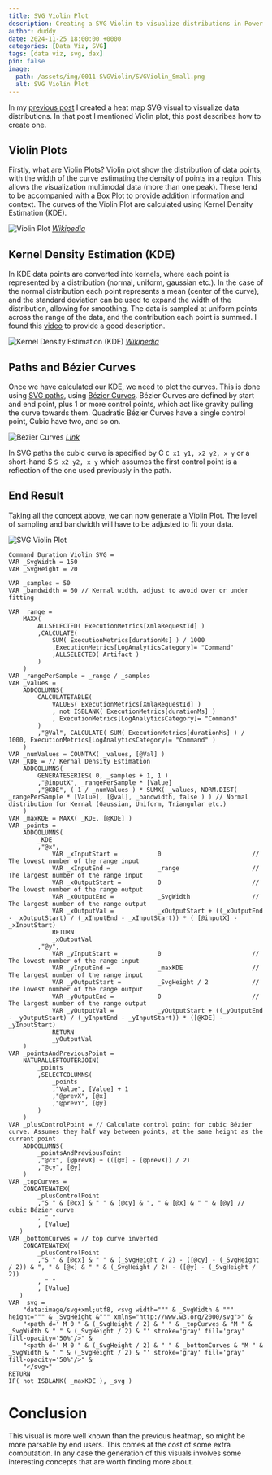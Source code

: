 ```yaml
---
title: SVG Violin Plot
description: Creating a SVG Violin to visualize distributions in Power BI
author: duddy
date: 2024-11-25 18:00:00 +0000
categories: [Data Viz, SVG]
tags: [data viz, svg, dax]
pin: false
image:
  path: /assets/img/0011-SVGViolin/SVGViolin_Small.png
  alt: SVG Violin Plot
---
```


In my [previous post](https://evaluationcontext.github.io/posts/SVG-Heatmap/) I created a heat map SVG visual to visualize data distributions. In that post I mentioned Violin plot, this post describes how to create one.

## Violin Plots

Firstly, what are Violin Plots? Violin plot show the distribution of data points, with the width of the curve estimating the density of points in a region. This allows the visualization multimodal data (more than one peak). These tend to be accompanied with a Box Plot to provide addition information and context. The curves of the Violin Plot are calculated using Kernel Density Estimation (KDE).

![Violin Plot](/assets/img/0011-SVGViolin/Violin_plot.gif)
*[Wikipedia](https://en.wikipedia.org/wiki/Violin_plot)*

## Kernel Density Estimation (KDE)

In KDE data points are converted into kernels, where each point is represented by a distribution (normal, uniform, gaussian etc.). In the case of the normal distribution each point represents a mean (center of the curve), and the standard deviation can be used to expand the width of the distribution, allowing for smoothing. The data is sampled at uniform points across the range of the data, and the contribution each point is summed. I found this [video](https://www.youtube.com/watch?v=t1PEhjyzxLA) to provide a good description.

![Kernel Density Estimation (KDE)](/assets/img/0011-SVGViolin/KDE.png)
*[Wikipedia](https://en.wikipedia.org/wiki/Kernel_density_estimation)*

## Paths and Bézier Curves

Once we have calculated our KDE, we need to plot the curves. This is done using [SVG paths](https://developer.mozilla.org/en-US/docs/Web/SVG/Tutorial/Paths), using [Bézier Curves](https://developer.mozilla.org/en-US/docs/Web/SVG/Tutorial/Paths#b%C3%A9zier_curves). Bézier Curves are defined by start and end point, plus 1 or more control points, which act like gravity pulling the curve towards them. Quadratic Bézier Curves have a single control point, Cubic have two, and so on. 

![Bézier Curves](/assets/img/0011-SVGViolin/Bezier_All_anim.gif)
*[Link](https://upload.wikimedia.org/wikipedia/commons/1/15/Bezier_All_anim.gif)*

In SVG paths the cubic curve is specified by C `C x1 y1, x2 y2, x y` or a short-hand S `S x2 y2, x y` which assumes the first control point is a reflection of the one used previously in the path.

## End Result

Taking all the concept above, we can now generate a Violin Plot. The level of sampling and bandwidth will have to be adjusted to fit your data.

![SVG Violin Plot](/assets/img/0011-SVGViolin/SVGViolin_Large.png)

```dax
Command Duration Violin SVG =
VAR _SvgWidth = 150
VAR _SvgHeight = 20

VAR _samples = 50
VAR _bandwidth = 60 // Kernal width, adjust to avoid over or under fitting

VAR _range =
    MAXX(
        ALLSELECTED( ExecutionMetrics[XmlaRequestId] )
        ,CALCULATE(
            SUM( ExecutionMetrics[durationMs] ) / 1000
            ,ExecutionMetrics[LogAnalyticsCategory]= "Command"
            ,ALLSELECTED( Artifact )
        )
    )
VAR _rangePerSample = _range / _samples
VAR _values =
    ADDCOLUMNS(
        CALCULATETABLE( 
            VALUES( ExecutionMetrics[XmlaRequestId] )
            , not ISBLANK( ExecutionMetrics[durationMs] )
            , ExecutionMetrics[LogAnalyticsCategory]= "Command" 
        )
        ,"@Val", CALCULATE( SUM( ExecutionMetrics[durationMs] ) / 1000, ExecutionMetrics[LogAnalyticsCategory]= "Command" )
    )
VAR _numValues = COUNTAX( _values, [@Val] )
VAR _KDE = // Kernal Density Estimation
    ADDCOLUMNS(
        GENERATESERIES( 0, _samples + 1, 1 )
        ,"@inputX", _rangePerSample * [Value]
        ,"@KDE", ( 1 / _numValues ) * SUMX( _values, NORM.DIST( _rangePerSample * [Value], [@val], _bandwidth, false ) ) // Normal distribution for Kernal (Gaussian, Uniform, Triangular etc.)
    )
VAR _maxKDE = MAXX( _KDE, [@KDE] )
VAR _points =
    ADDCOLUMNS(
        _KDE
        ,"@x",
            VAR _xInputStart =           0                         // The lowest number of the range input
            VAR _xInputEnd =             _range                    // The largest number of the range input
            VAR _xOutputStart =          0                         // The lowest number of the range output
            VAR _xOutputEnd =            _SvgWidth                 // The largest number of the range output         
            VAR _xOutputVal =            _xOutputStart + ((_xOutputEnd - _xOutputStart) / (_xInputEnd - _xInputStart)) * ( [@inputX] - _xInputStart)
            RETURN
            _xOutputVal
        ,"@y",
            VAR _yInputStart =           0                         // The lowest number of the range input
            VAR _yInputEnd =             _maxKDE                   // The largest number of the range input
            VAR _yOutputStart =          _SvgHeight / 2            // The lowest number of the range output
            VAR _yOutputEnd =            0                         // The largest number of the range output         
            VAR _yOutputVal =            _yOutputStart + ((_yOutputEnd - _yOutputStart) / (_yInputEnd - _yInputStart)) * ([@KDE] - _yInputStart)
            RETURN
            _yOutputVal
    )
VAR _pointsAndPreviousPoint = 
    NATURALLEFTOUTERJOIN(
        _points
        ,SELECTCOLUMNS(
            _points
            ,"Value", [Value] + 1
            ,"@prevX", [@x]
            ,"@prevY", [@y]
        )
    )
VAR _plusControlPoint = // Calculate control point for cubic Bézier curve. Assumes they half way between points, at the same height as the current point
    ADDCOLUMNS(
        _pointsAndPreviousPoint
        ,"@cx", [@prevX] + (([@x] - [@prevX]) / 2)
        ,"@cy", [@y]
    )
VAR _topCurves =
    CONCATENATEX(
        _plusControlPoint
        ,"S " & [@cx] & " " & [@cy] & ", " & [@x] & " " & [@y] // cubic Bézier curve
        , " "
        , [Value]
   )
VAR _bottomCurves = // top curve inverted
    CONCATENATEX(
        _plusControlPoint
        ,"S " & [@cx] & " " & (_SvgHeight / 2) - ([@cy] - (_SvgHeight / 2)) & ", " & [@x] & " " & (_SvgHeight / 2) - ([@y] - (_SvgHeight / 2))
        , " "
        , [Value]
   )
VAR _svg =
    "data:image/svg+xml;utf8, <svg width=""" & _SvgWidth & """ height=""" & _SvgHeight &""" xmlns="http://www.w3.org/2000/svg">" &
    "<path d=' M 0 " & (_SvgHeight / 2) & " " & _topCurves & "M " & _SvgWidth & " " & (_SvgHeight / 2) & "' stroke='gray' fill='gray' fill-opacity='50%'/>" &
    "<path d=' M 0 " & (_SvgHeight / 2) & " " & _bottomCurves & "M " & _SvgWidth & " " & (_SvgHeight / 2) & "' stroke='gray' fill='gray' fill-opacity='50%'/>" &
    "</svg>"
RETURN
IF( not ISBLANK( _maxKDE ), _svg )
```

# Conclusion

This visual is more well known than the previous heatmap, so might be more parsable by end users. This comes at the cost of some extra computation. In any case the generation of this visuals involves some interesting concepts that are worth finding more about.